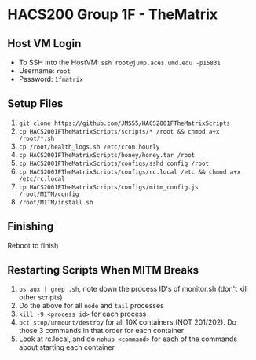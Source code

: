 # HACS200 Group 1F - TheMatrix

## Host VM Login
* To SSH into the HostVM: `ssh root@jump.aces.umd.edu -p15831`
* Username: `root`
* Password: `1fmatrix`

## Setup Files
1. `git clone https://github.com/JMS55/HACS2001FTheMatrixScripts`
2. `cp HACS2001FTheMatrixScripts/scripts/* /root && chmod a+x /root/*.sh`
3. `cp /root/health_logs.sh /etc/cron.hourly`
4. `cp HACS2001FTheMatrixScripts/honey/honey.tar /root`
5. `cp HACS2001FTheMatrixScripts/configs/sshd_config /root`
6. `cp HACS2001FTheMatrixScripts/configs/rc.local /etc && chmod a+x /etc/rc.local`
7. `cp HACS2001FTheMatrixScripts/configs/mitm_config.js /root/MITM/config`
8. `/root/MITM/install.sh`

## Finishing
Reboot to finish

## Restarting Scripts When MITM Breaks
1. `ps aux | grep .sh`, note down the process ID's of monitor.sh (don't kill other scripts)
2. Do the above for all `node` and `tail` processes
3. `kill -9 <process id>` for each process
4. `pct stop/unmount/destroy` for all 10X containers (NOT 201/202). Do those 3 commands in that order for each container
5. Look at rc.local, and do `nohup <command>` for each of the commands about starting each container
